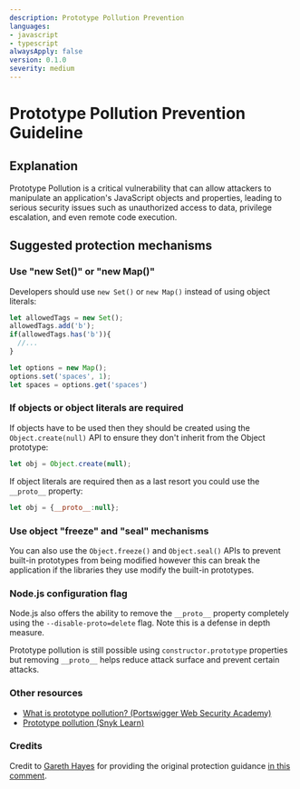 ```yaml
---
description: Prototype Pollution Prevention
languages:
- javascript
- typescript
alwaysApply: false
version: 0.1.0
severity: medium
---
```


# Prototype Pollution Prevention Guideline

## Explanation

Prototype Pollution is a critical vulnerability that can allow attackers to manipulate an application's JavaScript objects and properties, leading to serious security issues such as unauthorized access to data, privilege escalation, and even remote code execution.

## Suggested protection mechanisms

### Use "new Set()" or "new Map()"

Developers should use `new Set()` or `new Map()` instead of using object literals:

```javascript
let allowedTags = new Set();
allowedTags.add('b');
if(allowedTags.has('b')){
  //...
}

let options = new Map();
options.set('spaces', 1);
let spaces = options.get('spaces')
```

### If objects or object literals are required

If objects have to be used then they should be created using the `Object.create(null)` API to ensure they don't inherit from the Object prototype:

```javascript
let obj = Object.create(null);
```

If object literals are required then as a last resort you could use the `__proto__` property:

```javascript
let obj = {__proto__:null};
```

### Use object "freeze" and "seal" mechanisms

You can also use the `Object.freeze()` and `Object.seal()` APIs to prevent built-in prototypes from being modified however this can break the application if the libraries they use modify the built-in prototypes.

### Node.js configuration flag

Node.js also offers the ability to remove the `__proto__` property completely using the `--disable-proto=delete` flag. Note this is a defense in depth measure.

Prototype pollution is still possible using `constructor.prototype` properties but removing `__proto__` helps reduce attack surface and prevent certain attacks.

### Other resources

- [What is prototype pollution? (Portswigger Web Security Academy)](https://portswigger.net/web-security/prototype-pollution)
- [Prototype pollution (Snyk Learn)](https://learn.snyk.io/lessons/prototype-pollution/javascript/)

### Credits

Credit to [Gareth Hayes](https://garethheyes.co.uk/) for providing the original protection guidance [in this comment](https://github.com/OWASP/ASVS/issues/1563#issuecomment-1470027723).